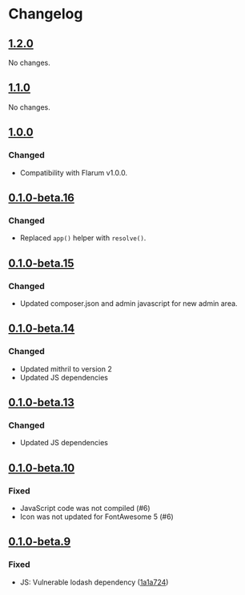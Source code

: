 # Changelog

## [1.2.0](https://github.com/flarum/embed/compare/v1.1.0...v1.2.0)

No changes.

## [1.1.0](https://github.com/flarum/embed/compare/v1.0.0...v1.1.0)

No changes.

## [1.0.0](https://github.com/flarum/embed/compare/v0.1.0-beta.16...v1.0.0)

### Changed
- Compatibility with Flarum v1.0.0.

## [0.1.0-beta.16](https://github.com/flarum/embed/compare/v0.1.0-beta.15...v0.1.0-beta.16)

### Changed
- Replaced `app()` helper with `resolve()`.

## [0.1.0-beta.15](https://github.com/flarum/embed/compare/v0.1.0-beta.14...v0.1.0-beta.15)

### Changed
- Updated composer.json and admin javascript for new admin area.

## [0.1.0-beta.14](https://github.com/flarum/embed/compare/v0.1.0-beta.13...v0.1.0-beta.14)

### Changed
- Updated mithril to version 2
- Updated JS dependencies

## [0.1.0-beta.13](https://github.com/flarum/embed/compare/v0.1.0-beta.12...v0.1.0-beta.13)

### Changed
- Updated JS dependencies

## [0.1.0-beta.10](https://github.com/flarum/embed/compare/v0.1.0-beta.9...v0.1.0-beta.10)

### Fixed
- JavaScript code was not compiled (#6)
- Icon was not updated for FontAwesome 5 (#6)

## [0.1.0-beta.9](https://github.com/flarum/embed/compare/v0.1.0-beta.8...v0.1.0-beta.9)

### Fixed
- JS: Vulnerable lodash dependency ([1a1a724](https://github.com/flarum/embed/commit/1a1a72477bfa1eec5da3a09aaf70a5942616d65d))

